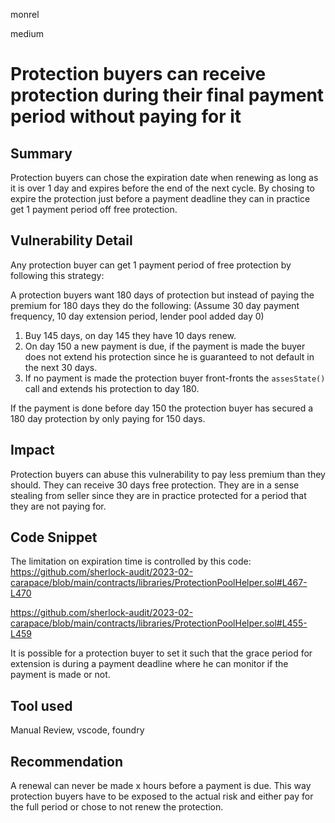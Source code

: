 monrel

medium

# Protection buyers can receive protection during their final payment period without paying for it

## Summary

Protection buyers can chose the expiration date when renewing as long as it is over 1 day and expires before the end of the next cycle. By chosing to expire the protection just before a payment deadline they can in practice get 1 payment period off free protection. 

## Vulnerability Detail

Any protection buyer can get 1 payment period of free protection by following this strategy:

A protection buyers want 180 days of protection but instead of paying the premium for 180 days they do the following: (Assume 30 day payment frequency, 10 day extension period, lender pool added day 0)
1. Buy 145 days, on day 145 they have 10 days renew. 
2. On day 150 a new payment is due, if the payment is made the buyer does not extend his protection since he is guaranteed to not default in the next 30 days.
3. If no payment is made the protection buyer front-fronts the `assesState()` call and extends his protection to day 180.

If the payment is done before day 150 the protection buyer has secured a 180 day protection by only paying for 150 days. 

## Impact

Protection buyers can abuse this vulnerability to pay less premium than they should. They can receive 30 days free protection. They are in a sense stealing from seller since they are  in practice protected for a period that they are not paying for.

## Code Snippet

The limitation on expiration time is controlled by this code:
https://github.com/sherlock-audit/2023-02-carapace/blob/main/contracts/libraries/ProtectionPoolHelper.sol#L467-L470

https://github.com/sherlock-audit/2023-02-carapace/blob/main/contracts/libraries/ProtectionPoolHelper.sol#L455-L459

It is possible for a protection buyer to set it such that the grace period for extension is during a payment deadline where he can monitor if the payment is made or not.

## Tool used

Manual Review, vscode, foundry

## Recommendation

A renewal can never be made x hours before a payment is due. This way protection buyers have to be exposed to the actual risk and either pay for the full period or chose to not renew the protection.